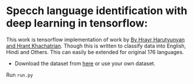# Specch language identification with deep learning in tensorflow:

This work is tensorflow implementation of work by [By Hrayr Harutyunyan and Hrant Khachatrian](http://yerevann.github.io/2016/06/26/combining-cnn-and-rnn-for-spoken-language-identification/). Though this is written to classify data into English, Hindi and Others. This can easily be extended for original 176 languages.

* Download the dataset from [here](https://community.topcoder.com/longcontest/?module=ViewProblemStatement&rd=16555&pm=13978) or use your own dataset.

Run `run.py`
